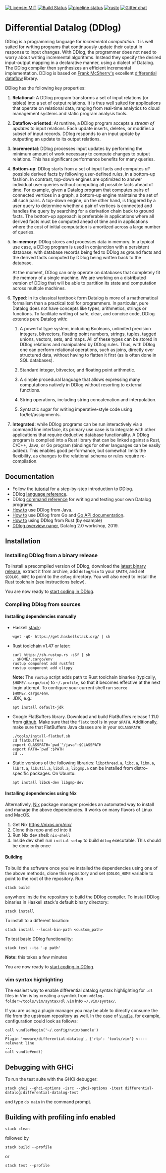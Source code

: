 [![License: MIT](https://img.shields.io/badge/License-MIT-green.svg)](https://opensource.org/licenses/MIT)
[![Build Status](https://travis-ci.com/vmware/differential-datalog.svg?branch=master)](https://travis-ci.com/vmware/differential-datalog)
[![pipeline status](https://gitlab.com/ddlog/differential-datalog/badges/master/pipeline.svg)](https://gitlab.com/ddlog/differential-datalog/commits/master)
[![rustc](https://img.shields.io/badge/rustc-1.47+-blue.svg)](https://blog.rust-lang.org/2020/10/08/Rust-1.47.html)
[![Gitter chat](https://badges.gitter.im/vmware/differential-datalog.png)](https://gitter.im/vmware/differential-datalog)
 
# Differential Datalog (DDlog)

DDlog is a programming language for *incremental computation*. It is well suited for
writing programs that continuously update their output in response to input changes. With DDlog,
the programmer does not need to worry about writing incremental algorithms.
Instead they specify the desired input-output mapping in a declarative manner, using a dialect of Datalog.
The DDlog compiler then synthesizes an efficient incremental implementation.
DDlog is based on [Frank McSherry's](https://github.com/frankmcsherry/)
excellent [differential dataflow](https://github.com/frankmcsherry/differential-dataflow) library.

DDlog has the following key properties:

1. **Relational**: A DDlog program transforms a set of input relations (or tables) into a set of output relations.
It is thus well suited for applications that operate on relational data, ranging from real-time analytics to
cloud management systems and static program analysis tools.

2. **Dataflow-oriented**: At runtime, a DDlog program accepts a *stream of updates* to input relations.
Each update inserts, deletes, or modifies a subset of input records. DDlog responds to an input update
by outputting an update to its output relations.

3. **Incremental**: DDlog processes input updates by performing the minimum amount of work
necessary to compute changes to output relations.  This has significant performance benefits for many queries.

4. **Bottom-up**: DDlog starts from a set of input facts and
computes *all* possible derived facts by following user-defined rules, in a bottom-up fashion.  In
contrast, top-down engines are optimized to answer individual user queries without computing all
possible facts ahead of time.  For example, given a Datalog program that computes pairs of connected
vertices in a graph, a bottom-up engine maintains the set of all such pairs.  A top-down engine, on
the other hand, is triggered by a user query to determine whether a pair of vertices is connected
and handles the query by searching for a derivation chain back to ground facts.  The bottom-up
approach is preferable in applications where all derived facts must be computed ahead of time and in
applications where the cost of initial computation is amortized across a large number of queries.

5. **In-memory**: DDlog stores and processes data in memory.  In a typical use case, a DDlog program
is used in conjunction with a persistent database, with database records being fed to DDlog as
ground facts and the derived facts computed by DDlog being written back to the database.

    At the moment, DDlog can only operate on databases that completely fit the memory of a single
    machine. We are working on a distributed version of DDlog that will be able to
    partition its state and computation across multiple machines.

6. **Typed**: In its classical textbook form Datalog is more of a mathematical formalism than a
practical tool for programmers.  In particular, pure Datalog does not have concepts like types,
arithmetics, strings or functions.  To facilitate writing of safe, clear, and concise code, DDlog
extends pure Datalog with:

    1. A powerful type system, including Booleans, unlimited precision integers, bitvectors, floating point numbers, strings,
    tuples, tagged unions, vectors, sets, and maps. All of these types can be
    stored in DDlog relations and manipulated by DDlog rules.  Thus, with DDlog
    one can perform relational operations, such as joins, directly over structured data,
    without having to flatten it first (as is often done in SQL databases).

    2. Standard integer, bitvector, and floating point arithmetic.

    3. A simple procedural language that allows expressing many computations natively in DDlog without resorting to external functions.

    4. String operations, including string concatenation and interpolation.

    5. Syntactic sugar for writing imperative-style code using for/let/assignments.

7. **Integrated**: while DDlog programs can be run interactively via a command line interface, its
primary use case is to integrate with other applications that require deductive database
functionality.  A DDlog program is compiled into a Rust library that can be linked against a Rust,
C/C++, Java, or Go program (bindings for other languages can be easily added).  This enables good performance,
but somewhat limits the flexibility, as changes to the relational schema or rules require re-compilation.

## Documentation

- Follow the [tutorial](doc/tutorial/tutorial.md) for a step-by-step introduction to DDlog.
- DDlog [language reference](doc/language_reference/language_reference.md).
- DDlog [command reference](doc/command_reference/command_reference.md) for writing and testing your own Datalog programs.
- [How to](doc/java_api.md) use DDlog from Java.
- [How to](go/README.md) use DDlog from Go and [Go API documentation](https://pkg.go.dev/github.com/vmware/differential-datalog/go/pkg/ddlog).
- [How to](test/datalog_tests/rust_api_test) using DDlog from Rust (by example)
- [DDlog overview paper](doc/datalog2.0-workshop/paper.pdf), Datalog 2.0 workshop, 2019.

## Installation

### Installing DDlog from a binary release

To install a precompiled version of DDlog, download the [latest binary release](https://github.com/vmware/differential-datalog/releases), extract it from archive, add `ddlog/bin` to your `$PATH`, and set `$DDLOG_HOME` to point to the `ddlog` directory. You will also need to install the Rust toolchain (see instructions below).

You are now ready to [start coding in DDlog](doc/tutorial/tutorial.md).

### Compiling DDlog from sources

#### Installing dependencies manually

- Haskell [stack](https://github.com/commercialhaskell/stack):
  ```
  wget -qO- https://get.haskellstack.org/ | sh
  ```
- Rust toolchain v1.47 or later:
  ```
  curl https://sh.rustup.rs -sSf | sh
  . $HOME/.cargo/env
  rustup component add rustfmt
  rustup component add clippy
  ```
  **Note:** The `rustup` script adds path to Rust toolchain binaries (typically, `$HOME/.cargo/bin`)
  to `~/.profile`, so that it becomes effective at the next login attempt.  To configure your current
  shell run `source $HOME/.cargo/env`.
- JDK, e.g.:
  ```
  apt install default-jdk
  ```
- Google FlatBuffers library.  Download and build FlatBuffers release 1.11.0 from
  [github](https://github.com/google/flatbuffers/releases/tag/v1.11.0).  Make sure
  that the `flatc` tool is in your `$PATH`.  Additionally, make sure that FlatBuffers
  Java classes are in your `$CLASSPATH`:
  ```
  ./tools/install-flatbuf.sh
  cd flatbuffers
  export CLASSPATH=`pwd`"/java":$CLASSPATH
  export PATH=`pwd`:$PATH
  cd ..
  ```
- Static versions of the following libraries: `libpthread.a`, `libc.a`, `libm.a`, `librt.a`, `libutil.a`,
  `libdl.a`, `libgmp.a` can be installed from distro-specific packages.  On Ubuntu:
  ```
  apt install libc6-dev libgmp-dev
  ```

#### Installing dependencies using Nix

Alternatively, [Nix](https://nixos.org/nix/) package manager provides an automated way to
install and manage the above dependencies.  It works on many flavors of
Linux and MacOS.

1. Get Nix https://nixos.org/nix/
2. Clone this repo and cd into it
3. Run Nix dev shell: `nix-shell`
4. Inside dev shell run `initial-setup` to build `ddlog` executable. This should be done only once

#### Building

To build the software once you've installed the dependencies using one of the
above methods, clone this repository and set `$DDLOG_HOME` variable to point
to the root of the repository.  Run

```
stack build
```

anywhere inside the repository to build the DDlog compiler.
To install DDlog binaries in Haskell stack's default binary directory:

```
stack install
```

To install to a different location:

```
stack install --local-bin-path <custom_path>
```

To test basic DDlog functionality:

```
stack test --ta '-p path'
```

**Note:** this takes a few minutes

You are now ready to [start coding in DDlog](doc/tutorial/tutorial.md).

### vim syntax highlighting

The easiest way to enable differential datalog syntax highlighting for `.dl` files in Vim is by
creating a symlink from `<ddlog-folder>/tools/vim/syntax/dl.vim` into `~/.vim/syntax/`.

If you are using a plugin manager you may be able to directly consume the file from the upstream
repository as well. In the case of [`Vundle`](https://github.com/VundleVim/Vundle.vim), for example,
configuration could look as follows:

```vim
call vundle#begin('~/.config/nvim/bundle')
...
Plugin 'vmware/differential-datalog', {'rtp': 'tools/vim'} <---- relevant line
...
call vundle#end()
```

## Debugging with GHCi

To run the test suite with the GHCi debugger:

```
stack ghci --ghci-options -isrc --ghci-options -itest differential-datalog:differential-datalog-test
```

and type `do main` in the command prompt.

## Building with profiling info enabled

```
stack clean
```

followed by

```
stack build --profile
```

or

```
stack test --profile
```
